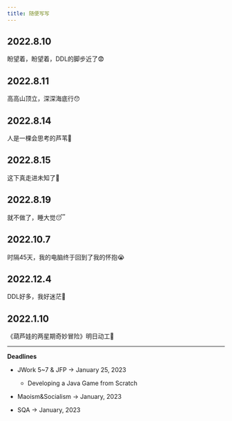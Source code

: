 ```yaml
---
title: 随便写写
---
```


## 2022.8.10

盼望着，盼望着，DDL的脚步近了😨

## 2022.8.11

高高山顶立，深深海底行😯

## 2022.8.14

人是一棵会思考的芦苇🤔

## 2022.8.15

这下真走进未知了🥲

## 2022.8.19

就不做了，睡大觉😴

## 2022.10.7

时隔45天，我的电脑终于回到了我的怀抱😭

## 2022.12.4

DDL好多，我好迷茫🥺

## 2022.1.10

《葫芦娃的两星期奇妙冒险》明日动工🥹

---

**Deadlines**

- JWork 5~7 & JFP -> January 25, 2023
    - Developing a Java Game from Scratch

- Maoism&Socialism -> January, 2023

- SQA -> January, 2023